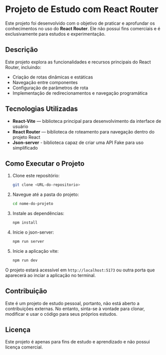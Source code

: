 # Projeto de Estudo com React Router

Este projeto foi desenvolvido com o objetivo de praticar e aprofundar os conhecimentos no uso do **React Router**. Ele não possui fins comerciais e é exclusivamente para estudos e experimentação.

## Descrição

Este projeto explora as funcionalidades e recursos principais do React Router, incluindo:

- Criação de rotas dinâmicas e estáticas
- Navegação entre componentes
- Configuração de parâmetros de rota
- Implementação de redirecionamentos e navegação programática

## Tecnologias Utilizadas

- **React-Vite** — biblioteca principal para desenvolvimento da interface de usuário
- **React Router** — biblioteca de roteamento para navegação dentro do projeto React
- **Json-server** - biblioteca capaz de criar uma API Fake para uso simplificado

## Como Executar o Projeto

1. Clone este repositório:

    ```bash
    git clone <URL-do-repositorio>
    ```

2. Navegue até a pasta do projeto:

    ```bash
    cd nome-do-projeto
    ```

3. Instale as dependências:

    ```bash
    npm install
    ```

4. Inicie o json-server:

    ```bash
    npm run server
    ```

4. Inicie a aplicação vite:

    ```bash
    npm run dev
    ```

O projeto estará acessível em `http://localhost:5173` ou outra porta que aparecerá ao inciar a aplicação no terminal.

## Contribuição

Este é um projeto de estudo pessoal, portanto, não está aberto a contribuições externas. No entanto, sinta-se à vontade para clonar, modificar e usar o código para seus próprios estudos.

## Licença

Este projeto é apenas para fins de estudo e aprendizado e não possui licença comercial. 
